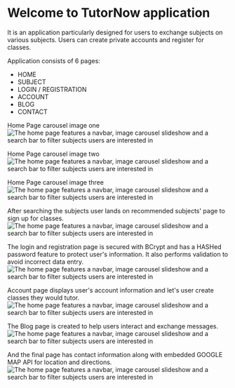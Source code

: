 # Welcome to TutorNow application

It is an application particularly designed for users to exchange subjects on various subjects. Users can create private accounts and register for classes. 

Application consists of 6 pages: 
+ HOME 
+ SUBJECT
+ LOGIN / REGISTRATION
+ ACCOUNT
+ BLOG
+ CONTACT 

Home Page carousel image one
![The home page features a navbar, image carousel slideshow and a search bar to filter subjects users are interested in](tutor/images/TutorNow1.jpg)

Home Page carousel image two
![The home page features a navbar, image carousel slideshow and a search bar to filter subjects users are interested in](tutor/images/TutorNow2.jpg)

Home Page carousel image three
![The home page features a navbar, image carousel slideshow and a search bar to filter subjects users are interested in](tutor/images/TutorNow3.jpg)

After searching the subjects user lands on recommended subjects' page to sign up for classes. 
![The home page features a navbar, image carousel slideshow and a search bar to filter subjects users are interested in](tutor/images/Subjects%20Page.jpg)

The login and registration page is secured with BCrypt and has a HASHed password feature to protect user's information. It also performs validation to avoid incorrect data entry.
![The home page features a navbar, image carousel slideshow and a search bar to filter subjects users are interested in](tutor/images/login.jpg)

Account page displays user's account information and let's user create classes they would tutor. 
![The home page features a navbar, image carousel slideshow and a search bar to filter subjects users are interested in](tutor/images/myAccount%20Page.jpg)

The Blog page is created to help users interact and exchange messages.
![The home page features a navbar, image carousel slideshow and a search bar to filter subjects users are interested in](tutor/images/theBlog.jpg)

And the final page has contact information along with embedded GOOGLE MAP API for location and directions. 
![The home page features a navbar, image carousel slideshow and a search bar to filter subjects users are interested in](tutor/images/Contact%20Page.jpg) 